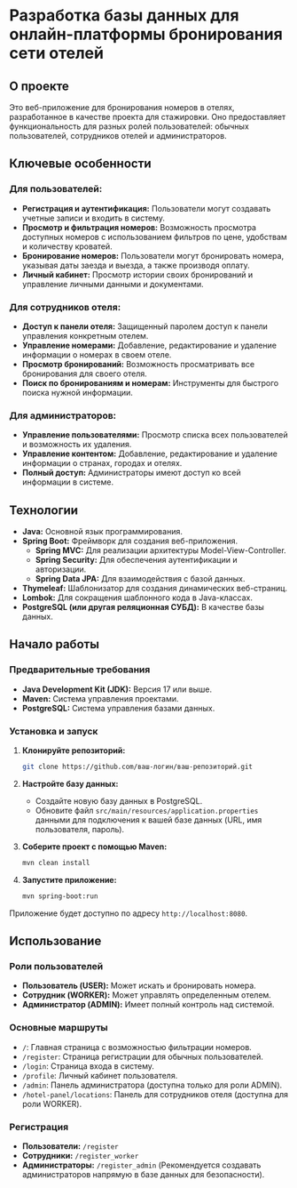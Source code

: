 # Разработка базы данных для онлайн-платформы бронирования сети отелей

## О проекте

Это веб-приложение для бронирования номеров в отелях, разработанное в качестве проекта для стажировки. Оно предоставляет функциональность для разных ролей пользователей: обычных пользователей, сотрудников отелей и администраторов.

## Ключевые особенности

### Для пользователей:

  - **Регистрация и аутентификация:** Пользователи могут создавать учетные записи и входить в систему.
  - **Просмотр и фильтрация номеров:** Возможность просмотра доступных номеров с использованием фильтров по цене, удобствам и количеству кроватей.
  - **Бронирование номеров:** Пользователи могут бронировать номера, указывая даты заезда и выезда, а также производя оплату.
  - **Личный кабинет:** Просмотр истории своих бронирований и управление личными данными и документами.

### Для сотрудников отеля:

  - **Доступ к панели отеля:** Защищенный паролем доступ к панели управления конкретным отелем.
  - **Управление номерами:** Добавление, редактирование и удаление информации о номерах в своем отеле.
  - **Просмотр бронирований:** Возможность просматривать все бронирования для своего отеля.
  - **Поиск по бронированиям и номерам:** Инструменты для быстрого поиска нужной информации.

### Для администраторов:

  - **Управление пользователями:** Просмотр списка всех пользователей и возможность их удаления.
  - **Управление контентом:** Добавление, редактирование и удаление информации о странах, городах и отелях.
  - **Полный доступ:** Администраторы имеют доступ ко всей информации в системе.

## Технологии

  - **Java:** Основной язык программирования.
  - **Spring Boot:** Фреймворк для создания веб-приложения.
      - **Spring MVC:** Для реализации архитектуры Model-View-Controller.
      - **Spring Security:** Для обеспечения аутентификации и авторизации.
      - **Spring Data JPA:** Для взаимодействия с базой данных.
  - **Thymeleaf:** Шаблонизатор для создания динамических веб-страниц.
  - **Lombok:** Для сокращения шаблонного кода в Java-классах.
  - **PostgreSQL (или другая реляционная СУБД):** В качестве базы данных.

## Начало работы

### Предварительные требования

  - **Java Development Kit (JDK):** Версия 17 или выше.
  - **Maven:** Система управления проектами.
  - **PostgreSQL:** Система управления базами данных.

### Установка и запуск

1.  **Клонируйте репозиторий:**

    ```sh
    git clone https://github.com/ваш-логин/ваш-репозиторий.git
    ```

2.  **Настройте базу данных:**

      - Создайте новую базу данных в PostgreSQL.
      - Обновите файл `src/main/resources/application.properties` данными для подключения к вашей базе данных (URL, имя пользователя, пароль).

3.  **Соберите проект с помощью Maven:**

    ```sh
    mvn clean install
    ```

4.  **Запустите приложение:**

    ```sh
    mvn spring-boot:run
    ```

Приложение будет доступно по адресу `http://localhost:8080`.

## Использование

### Роли пользователей

  - **Пользователь (USER):** Может искать и бронировать номера.
  - **Сотрудник (WORKER):** Может управлять определенным отелем.
  - **Администратор (ADMIN):** Имеет полный контроль над системой.

### Основные маршруты

  - `/`: Главная страница с возможностью фильтрации номеров.
  - `/register`: Страница регистрации для обычных пользователей.
  - `/login`: Страница входа в систему.
  - `/profile`: Личный кабинет пользователя.
  - `/admin`: Панель администратора (доступна только для роли ADMIN).
  - `/hotel-panel/locations`: Панель для сотрудников отеля (доступна для роли WORKER).

### Регистрация

  - **Пользователи:** `/register`
  - **Сотрудники:** `/register_worker`
  - **Администраторы:** `/register_admin` (Рекомендуется создавать администраторов напрямую в базе данных для безопасности).

